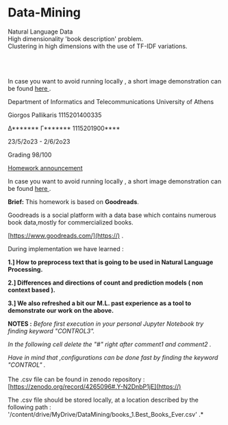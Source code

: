 # Data-Mining
Natural Language Data <br />
High dimensionality 'book description' problem.<br />
Clustering in high dimensions with the use of TF-IDF variations.


<br /><br /><br />
In case you want to avoid running locally , a short image demonstration can be found [here ](https://drive.google.com/drive/folders/1AcTWyYwGN68RrGb0UVv97r8ns4OxfhSP?usp=sharing).



Department of Informatics and Telecommunications University of Athens

Giorgos Pallikaris 1115201400335

Δ******* Γ*******       1115201900****

23/5/2o23 - 2/6/2o23

Grading 98/100

[Homework announcement ](https://drive.google.com/file/d/10qFXhdxX5dVjeY0IRcr_5DRPC3xzxXKv/view?usp=sharing)


In case you want to avoid running locally , a short image demonstration can be found [here ](https://drive.google.com/drive/folders/1AcTWyYwGN68RrGb0UVv97r8ns4OxfhSP?usp=sharing).



**Brief:** This homework is based on **Goodreads**.

Goodreads is a social platform with  a data base which contains numerous book data,mostly for commercialized books.

[https://www.goodreads.com/](https://)  .

During implementation we have learned :   

**1.]  How to preprocess text that is going to be used in Natural Language Processing.**

**2.]  Differences and directions of count and prediction models ( non context based ).**

**3.]  We also refreshed a bit our M.L.  past experience as a tool to demonstrate our work on the above.**


**NOTES :**
 *Before first execution in your personal Jupyter Notebook
try finding keyword "CONTROL3".*

 *In the following cell delete the "#" right after comment1 and comment2 .*

*Have in mind that ,configurations can be done fast by finding the keyword "CONTROL" .*
  <br/><br/>
The .csv file can be found in zenodo repository : [https://zenodo.org/record/4265096#.Y-N2DnbP1jE](https://)  

The .csv file should be stored locally, at a location described by the following path : '/content/drive/MyDrive/DataMining/books_1.Best_Books_Ever.csv' .*
